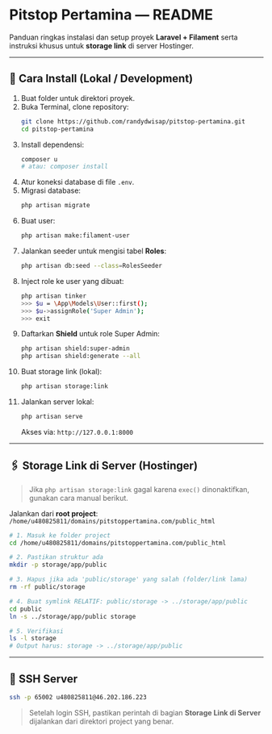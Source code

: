 # Pitstop Pertamina — README

Panduan ringkas instalasi dan setup proyek **Laravel + Filament** serta instruksi khusus untuk **storage link** di server Hostinger.

---

## 🔧 Cara Install (Lokal / Development)

1. Buat folder untuk direktori proyek.
2. Buka Terminal, clone repository:
   ```bash
   git clone https://github.com/randydwisap/pitstop-pertamina.git
   cd pitstop-pertamina
   ```
3. Install dependensi:
   ```bash
   composer u
   # atau: composer install
   ```
4. Atur koneksi database di file `.env`.
5. Migrasi database:
   ```bash
   php artisan migrate
   ```
6. Buat user:
   ```bash
   php artisan make:filament-user
   ```
7. Jalankan seeder untuk mengisi tabel **Roles**:
   ```bash
   php artisan db:seed --class=RolesSeeder
   ```
8. Inject role ke user yang dibuat:
   ```bash
   php artisan tinker
   >>> $u = \App\Models\User::first();
   >>> $u->assignRole('Super Admin');
   >>> exit
   ```
9. Daftarkan **Shield** untuk role Super Admin:
   ```bash
   php artisan shield:super-admin
   php artisan shield:generate --all
   ```
10. Buat storage link (lokal):
    ```bash
    php artisan storage:link
    ```
11. Jalankan server lokal:
    ```bash
    php artisan serve
    ```
    Akses via: `http://127.0.0.1:8000`

---

## 🖇️ Storage Link di Server (Hostinger)

> Jika `php artisan storage:link` gagal karena `exec()` dinonaktifkan, gunakan cara manual berikut.

Jalankan dari **root project**: `/home/u480825811/domains/pitstoppertamina.com/public_html`

```bash
# 1. Masuk ke folder project
cd /home/u480825811/domains/pitstoppertamina.com/public_html

# 2. Pastikan struktur ada
mkdir -p storage/app/public

# 3. Hapus jika ada 'public/storage' yang salah (folder/link lama)
rm -rf public/storage

# 4. Buat symlink RELATIF: public/storage -> ../storage/app/public
cd public
ln -s ../storage/app/public storage

# 5. Verifikasi
ls -l storage
# Output harus: storage -> ../storage/app/public
```

---

## 🔐 SSH Server

```bash
ssh -p 65002 u480825811@46.202.186.223
```

> Setelah login SSH, pastikan perintah di bagian **Storage Link di Server** dijalankan dari direktori project yang benar.
